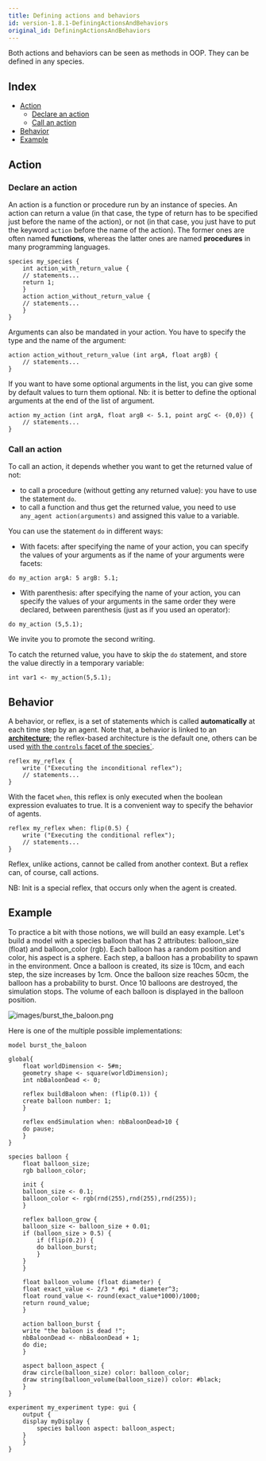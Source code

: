 ```yaml
---
title: Defining actions and behaviors
id: version-1.8.1-DefiningActionsAndBehaviors
original_id: DefiningActionsAndBehaviors
---
```


[//]: # (startConcept|actions_and_behaviors)
[//]: # (keyword|concept_action)
[//]: # (keyword|concept_reflex)
[//]: # (keyword|concept_behavior)

Both actions and behaviors can be seen as methods in OOP. They can be defined in any species.

## Index

* [Action](#action)
  * [Declare an action](#declare-an-action)
  * [Call an action](#call-an-action)
* [Behavior](#behavior)
* [Example](#example)

## Action

### Declare an action

[//]: # (keyword|statement_action)
An action is a function or procedure run by an instance of species. An action can return a value (in that case, the type of return has to be specified just before the name of the action), or not (in that case, you just have to put the keyword `action` before the name of the action). The former ones are often named **functions**, whereas the latter ones are named **procedures** in many programming languages.

```
species my_species {
    int action_with_return_value {
	// statements...
	return 1;
    }
    action action_without_return_value {
	// statements...
    }
}
```

Arguments can also be mandated in your action. You have to specify the type and the name of the argument:

```
action action_without_return_value (int argA, float argB) {
    // statements...
}
```

If you want to have some optional arguments in the list, you can give some by default values to turn them optional. Nb: it is better to define the optional arguments at the end of the list of argument.

```
action my_action (int argA, float argB <- 5.1, point argC <- {0,0}) {
	// statements...
}
```

### Call an action

[//]: # (keyword|statement_do)
To call an action, it depends whether you want to get the returned value of not:

* to call a procedure (without getting any returned value): you have to use the statement `do`.
* to call a function and thus get the returned value, you need to use `any_agent action(arguments)` and assigned this value to a variable.

You can use the statement `do` in different ways:

* With facets: after specifying the name of your action, you can specify the values of your arguments as if the name of your arguments were facets:

```
do my_action argA: 5 argB: 5.1;
```

* With parenthesis: after specifying the name of your action, you can specify the values of your arguments in the same order they were declared, between parenthesis (just as if you used an operator):

```
do my_action (5,5.1);
```

We invite you to promote the second writing. 

To catch the returned value, you have to skip the `do` statement, and store the value directly in a temporary variable:

```
int var1 <- my_action(5,5.1);
```

## Behavior

[//]: # (keyword|statement_reflex)
A behavior, or reflex, is a set of statements which is called **automatically** at each time step by an agent.
Note that, a behavior is linked to an [**architecture**](BuiltInArchitectures); the reflex-based architecture is the default one, others can be used [with the `controls` facet of the species`](ControlArchitecture).

```
reflex my_reflex {
    write ("Executing the inconditional reflex");
    // statements...
}
```

With the facet `when`, this reflex is only executed when the boolean expression evaluates to true. It is a convenient way to specify the behavior of agents.

```
reflex my_reflex when: flip(0.5) {
    write ("Executing the conditional reflex");
    // statements...
}
```

Reflex, unlike actions, cannot be called from another context. But a reflex can, of course, call actions.

NB: Init is a special reflex, that occurs only when the agent is created.

## Example

To practice a bit with those notions, we will build an easy example. Let's build a model with a species balloon that has 2 attributes: balloon_size (float) and balloon_color (rgb). Each balloon has a random position and color, his aspect is a sphere. Each step, a balloon has a probability to spawn in the environment. Once a balloon is created, its size is 10cm, and each step, the size increases by 1cm. Once the balloon size reaches 50cm, the balloon has a probability to burst. Once 10 balloons are destroyed, the simulation stops. The volume of each balloon is displayed in the balloon position.

![images/burst_the_baloon.png](../resources/images/manipulateBasicSpecies/burst_the_baloon.png) 

Here is one of the multiple possible implementations:

```
model burst_the_baloon

global{
    float worldDimension <- 5#m;
    geometry shape <- square(worldDimension);
    int nbBaloonDead <- 0;

    reflex buildBaloon when: (flip(0.1)) {
	create balloon number: 1;
    }
	
    reflex endSimulation when: nbBaloonDead>10 {
	do pause;
    }
}

species balloon {
    float balloon_size;
    rgb balloon_color;
    
    init {
	balloon_size <- 0.1;
	balloon_color <- rgb(rnd(255),rnd(255),rnd(255));
    }

    reflex balloon_grow {
	balloon_size <- balloon_size + 0.01;
	if (balloon_size > 0.5) {
	    if (flip(0.2)) {
		do balloon_burst;
	    }
	}
    }
	
    float balloon_volume (float diameter) {
	float exact_value <- 2/3 * #pi * diameter^3;
	float round_value <- round(exact_value*1000)/1000;
	return round_value;
    }
	
    action balloon_burst {
	write "the baloon is dead !";
	nbBaloonDead <- nbBaloonDead + 1;
	do die;
    }
	
    aspect balloon_aspect {
	draw circle(balloon_size) color: balloon_color;
	draw string(balloon_volume(balloon_size)) color: #black;
    }
}

experiment my_experiment type: gui {
    output {
	display myDisplay {
	    species balloon aspect: balloon_aspect;
	}
    }
}
```

[//]: # (endConcept|actions_and_behaviors)
